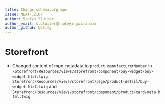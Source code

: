 ```yaml
---
title: Change schema.org mpn
issue: NEXT-12167
author: Stefan Sluiter
author_email: s.sluiter@haokeyingxiao.com 
author_github: @ssltg
---
```

# Storefront
* Changed content of mpn metadata to `product.manufacturerNumber` in `/Storefront/Resources/views/storefront/component/buy-widget/buy-widget.html.twig`, `Storefront/Resources/views/storefront/page/product-detail/buy-widget.html.twig` and `Storefront/Resources/views/storefront/component/product/card/meta.html.twig` 
